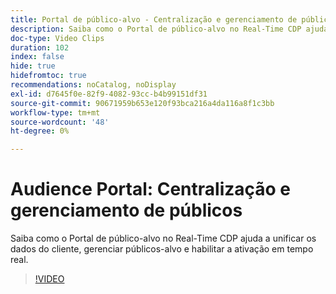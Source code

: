 ```yaml
---
title: Portal de público-alvo - Centralização e gerenciamento de públicos-alvo
description: Saiba como o Portal de público-alvo no Real-Time CDP ajuda a unificar os dados do cliente, gerenciar públicos-alvo e habilitar a ativação em tempo real.
doc-type: Video Clips
duration: 102
index: false
hide: true
hidefromtoc: true
recommendations: noCatalog, noDisplay
exl-id: d7645f0e-82f9-4082-93cc-b4b99151df31
source-git-commit: 90671959b653e120f93bca216a4da116a8f1c3bb
workflow-type: tm+mt
source-wordcount: '48'
ht-degree: 0%

---
```


# Audience Portal: Centralização e gerenciamento de públicos

Saiba como o Portal de público-alvo no Real-Time CDP ajuda a unificar os dados do cliente, gerenciar públicos-alvo e habilitar a ativação em tempo real.

<!-- 62_S508_3442517_101_audience-portal-centralizing-and-managing-audiences -->
>[!VIDEO](https://video.tv.adobe.com/v/3459742/?learn=on&enablevpops=true&captions=por_br)
